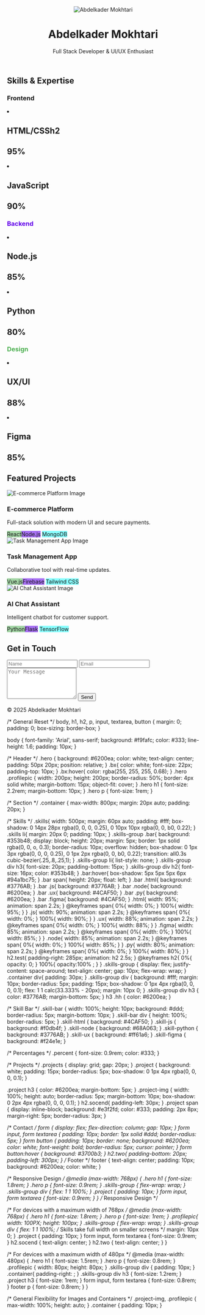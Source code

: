 <!DOCTYPE html>
<html lang="en">
<head>
<meta charset="UTF-8">
<meta name="viewport" content="width=device-width, initial-scale=1.0">
<title>Abdelkader Mokhtari | Portfolio</title>
<link rel="stylesheet" href="style2.css">
<link href='https://unpkg.com/boxicons@2.1.4/css/boxicons.min.css' rel='stylesheet'>
</head>
<body>
<header>
    <div class="hero">
    <img src="mokhtari.jpg" alt="Abdelkader Mokhtari" class="profilepic">
    <h1>Abdelkader Mokhtari</h1>
    <p>Full Stack Developer & UI/UX Enthusiast</p>
    <a href=""><i class='bx bxl-github'></i></a>
    <a href=""><i class='bx bxl-twitter'></i></a>
    <a href=""><i class='bx bxl-linkedin' ></i></a>
    </div>
</header>

<section id="skills" class="container">
    <h2 class="socend">Skills & Expertise</h2>
    <div class="skills-group">
    <div>
        <h3>Frontend</h3>
        <li>
            <h2>HTML/CSSh2 <h2 class="test">95%</h2></h2>
            <span class="bar"><span class="html"></span></span>
        </li>
        <li>
            <h2 class="h">JavaScript <h2 class="test">90%</h2></h2>
            <span class="bar"><span class="js"></span></span>
        </li>
    </div>
    <div>
        <h3 style="color: #6200ea;">Backend</h3>
        <li>
            <h2 class="h">Node.js <h2 class="test">85%</h2></h2>
            <span class="bar"><span class="node"></span></span>
        </li>
        <li>
            <h2 class="h">Python <h2 class="test">80%</h2></h2>
            <span class="bar"><span class="py"></span></span>
        </li>
        </div>
    <div>
        <h3 style="color: #4CAF50;">Design</h3>
        <li>
            <h2 class="h">UX/UI <h2 class="test">88%</h2></h2>
            <span class="bar"><span class="ux"></span></span>
        </li>
        <li>
            <h2 class="h">Figma <h2 class="test">85%</h2></h2>
            <span class="bar"><span class="figma"></span></span>
        </li>
        </div>
    </div>
</section>

<section id="projects" class="container">
    <h2 class="socend">Featured Projects</h2>
    <div class="projects">
        <div class="project">
            <img src="tt.png" alt="E-commerce Platform Image" class="project-img">
            <h3>E-commerce Platform</h3>
            <p>Full-stack solution with modern UI and secure payments.</p>
            <span style="background: #4caf4f81;">React</span><span style="background: #6200ea8e;">Node.js</span>
            <span style="background-color: rgba(0, 255, 255, 0.463);">MongoDB</span>
        </div>
        <div class="project">
            <img src="aa.png" alt="Task Management App Image" class="project-img">
            <h3>Task Management App</h3>
            <p>Collaborative tool with real-time updates.</p>
            <span style="background: #4caf4f81;">Vue.js</span><span style="background: #6200ea8e;">Firebase</span>
            <span style="background-color: rgba(0, 255, 255, 0.463);">Tailwind CSS</span>
        </div>
        <div class="project">
            <img src="mm.png" alt="AI Chat Assistant Image" class="project-img">
            <h3>AI Chat Assistant</h3>
            <p>Intelligent chatbot for customer support.</p>
            <span style="background: #4caf4f81;">Python</span><span  style="background: #6200ea8e;">Flask</span>
            <span style="background-color: rgba(0, 255, 255, 0.463);">TensorFlow</span>
        </div>
    </div>
</section>


<section id="contact" class="container">
    <h2 class="socend two">Get in Touch</h2>
    <form>
    <input type="text" placeholder="Name" required>
    <input type="email" placeholder="Email" required>
    <textarea placeholder="Your Message" rows="5" required></textarea>
    <button type="submit">Send</button>
    </form>
</section>

<footer>
    <p>© 2025 Abdelkader Mokhtari</p>
</footer>
</body>
</html>





/* General Reset */
body, h1, h2, p, input, textarea, button {
    margin: 0;
    padding: 0;
    box-sizing: border-box;
  }
  
  body {
    font-family: 'Arial', sans-serif;
    background: #f9fafc;
    color: #333;
    line-height: 1.6;
    padding: 10px;
  }
  
  /* Header */
  .hero {
    background: #6200ea;
    color: white;
    text-align: center;
    padding: 50px 20px;
    position: relative;
  }
  .bx{
      color: white;
      font-size: 22px;
      padding-top: 10px;
  }
  .bx:hover{
      color: rgba(255, 255, 255, 0.68);
  }
  .hero .profilepic {
    width: 200px;
    height: 200px;
    border-radius: 50%;
    border: 4px solid white;
    margin-bottom: 15px;
    object-fit: cover;
  }
  .hero h1 {
    font-size: 2.2rem;
    margin-bottom: 10px;
  }
  .hero p {
    font-size: 1rem;
  }
  
  /* Section */
  .container {
    max-width: 800px;
    margin: 20px auto;
    padding: 20px;
  }
  
  /* Skills */
  .skills{
    width: 500px;
    margin: 60px auto;
    padding: #fff;
    box-shadow: 0 14px 28px rgba(0, 0, 0, 0.25), 0 10px 10px rgba(0, 0, b0, 0.22);
  }
.skills li{
    margin: 20px 0;
    padding: 10px;
}
.skills-group .bar{
    background: #353b48;
    display: block;
    height: 20px;
    margin: 5px;
    border: 1px solid rgba(0, 0, o, 0.3);
    border-radius: 10px;
    overflow: hidden;
    box-shadow: 0 1px 3px rgba(0, 0, 0, 0.25), 0 1px 2px rgba(0, 0, b0, 0.22);
    transition: all0.3s cubic-bezier(.25,.8,.25,1);
}
.skills-group li{
    list-style: none;
}
.skills-group div h3{
    font-size: 20px;
    padding-bottom: 15px;
}
.skills-group div h2{
    font-size: 16px;
    color: #353b48;
}
.bar:hover{
    box-shadow: 5px 5px 5px 6px #94a1bc75;
}
.bar span{
    height: 20px;
    float: left;
}
.bar .html{
    background: #3776AB;
}
.bar .js{
    background: #3776AB;
}
.bar .node{
    background: #6200ea;
}
.bar .ux{
    background: #4CAF50;
}
.bar .py{
    background: #6200ea;
}
.bar .figma{
    background: #4CAF50;
}
.html{
    width: 95%;
    animation: span 2.2s;
}
@keyframes span{
  0%{
    width: 0%;
  }
  100%{
    width: 95%;
  }
}
.js{
    width: 90%;
    animation: span 2.2s;
}
@keyframes span{
  0%{
    width: 0%;
  }
  100%{
    width: 90%;
  }
}
.ux{
    width: 88%;
    animation: span 2.2s;
}
@keyframes span{
  0%{
    width: 0%;
  }
  100%{
    width: 88%;
  }
}
.figma{
    width: 85%;
    animation: span 2.2s;
}
@keyframes span{
  0%{
    width: 0%;
  }
  100%{
    width: 85%;
  }
}
.node{
    width: 85%;
    animation: span 2.2s;
}
@keyframes span{
  0%{
    width: 0%;
  }
  100%{
    width: 85%;
  }
}
.py{
    width: 80%;
    animation: span 2.2s;
}
@keyframes span{
  0%{
    width: 0%;
  }
  100%{
    width: 80%;
  }
}
h2.test{
  padding-right: 285px;
  animation: h2 2.5s;
}
@keyframes h2{
  0%{
    opacity: 0;
  }
  100%{
    opacity:100% ;
  }
}
  .skills-group {
    display: flex;
    justify-content: space-around;
    text-align: center;
    gap: 10px;
    flex-wrap: wrap;
  }
  .container div{
    padding: 30px;
  }
  .skills-group div {
    background: #fff;
    margin: 10px;
    border-radius: 5px;
    padding: 15px;
    box-shadow: 0 1px 4px rgba(0, 0, 0, 0.1);
    flex: 1 1 calc(33.333% - 20px);
    margin: 10px 0;
  }
  .skills-group div h3 {
    color: #3776AB;
    margin-bottom: 5px;
  }
h3 .hh {
    color: #6200ea;
  }
  
  /* Skill Bar */
  .skill-bar {
    width: 100%;
    height: 10px;
    background: #ddd;
    border-radius: 5px;
    margin-bottom: 10px;
  }
  .skill-bar div {
    height: 100%;
    border-radius: 5px;
  }
  .skill-html {
    background: #4CAF50;
  }
  .skill-js {
    background: #f0db4f;
  }
  .skill-node {
    background: #68A063;
  }
  .skill-python {
    background: #3776AB;
  }
  .skill-ux {
    background: #ff61a6;
  }
  .skill-figma {
    background: #f24e1e;
  }
  
  /* Percentages */
  .percent {
    font-size: 0.9rem;
    color: #333;
  }
  
  /* Projects */
  .projects {
    display: grid;
    gap: 20px;
  }
  .project {
    background: white;
    padding: 15px;
    border-radius: 5px;
    box-shadow: 0 1px 4px rgba(0, 0, 0, 0.1);
  }

  .project h3 {
    color: #6200ea;
    margin-bottom: 5px;
  }
  .project-img {
    width: 100%;
    height: auto;
    border-radius: 5px;
    margin-bottom: 10px;
    box-shadow: 0 2px 4px rgba(0, 0, 0, 0.1);
}
h2.socend{
  padding-left: 30px;
}
  .project span {
    display: inline-block;
    background: #e3f2fd;
    color: #333;
    padding: 2px 8px;
    margin-right: 5px;
    border-radius: 3px;
  }
  
  /* Contact */
  form {
    display: flex;
    flex-direction: column;
    gap: 10px;
  }
  form input, form textarea {
    padding: 10px;
    border: 1px solid #ddd;
    border-radius: 5px;
  }
  form button {
    padding: 10px;
    border: none;
    background: #6200ea;
    color: white;
    font-weight: bold;
    border-radius: 5px;
    cursor: pointer;
  }
  form button:hover {
    background: #3700b3;
  }
  h2.two{
    padding-bottom: 20px;
    padding-left: 300px;
  }
  /* Footer */
  footer {
    text-align: center;
    padding: 10px;
    background: #6200ea;
    color: white;
  }
  
  /* Responsive Design */
  @media (max-width: 768px) {
    .hero h1 {
      font-size: 1.8rem;
    }
    .hero p {
      font-size: 0.9rem;
    }
    .skills-group {
      flex-wrap: wrap;
    }
    .skills-group div {
      flex: 1 1 100%;
    }
    .project {
      padding: 10px;
    }
    form input, form textarea {
      font-size: 0.9rem;
    }
  }
 /* Responsive Design */

/* For devices with a maximum width of 768px */
@media (max-width: 768px) {
  .hero h1 {
    font-size: 1.8rem;
  }
  .hero p {
    font-size: 1rem;
  }
  .profilepic{
    width: 100PX;
    height: 100px;
  }
  .skills-group {
    flex-wrap: wrap;
  }
  .skills-group div {
    flex: 1 1 100%; /* Skills take full width on smaller screens */
    margin: 10px 0;
  }
  .project {
    padding: 10px;
  }
  form input, form textarea {
    font-size: 0.9rem;
  }
  h2.socend {
    text-align: center;
  }
  h2.two {
    text-align: center;
  }
}

/* For devices with a maximum width of 480px */
@media (max-width: 480px) {
  .hero h1 {
    font-size: 1.5rem;
  }
  .hero p {
    font-size: 0.8rem;
  }
  .profilepic {
    width: 80px;
    height: 80px;
  }
  .skills-group div {
    padding: 10px;
  }
  .container{
    padding-right: ;
  }
  .skills-group div h3 {
    font-size: 1.2rem;
  }
  .project h3 {
    font-size: 1rem;
  }
  form input, form textarea {
    font-size: 0.8rem;
  }
  footer p {
    font-size: 0.8rem;
  }
}

/* General Flexibility for Images and Containers */
.project-img, .profilepic {
  max-width: 100%;
  height: auto;
}
.container {
  padding: 10px;
}
